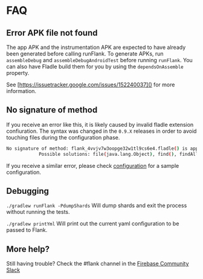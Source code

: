 # FAQ

## Error APK file not found
The app APK and the instrumentation APK are expected to have already been generated before calling runFlank. To generate APKs, run `assembleDebug` and `assembleDebugAndroidTest` before running `runFlank`. 
You can also have Fladle build them for you by using the `dependsOnAssemble` property.


See [https://issuetracker.google.com/issues/152240037]() for more information.


## No signature of method
If you receive an error like this, it is likely caused by invalid fladle extension confiuration.
The syntax was changed in the `0.9.X` releases in order to avoid touching files during the configuration phase.
```bash
No signature of method: flank_4vvjv7w3oopge32w1tl9cs6e4.fladle() is applicable for argument types: (flank_4vvjv7w3oopge32w1tl9cs6e4$_run_closure1) values: [flank_4vvjv7w3oopge32w1tl9cs6e4$_run_closure1@649a2315]
			Possible solutions: file(java.lang.Object), find(), findAll(), file(java.lang.Object, org.gradle.api.PathValidation), files([Ljava.lang.Object;), findAll(groovy.lang.Closure)
```

If you receive a similar error, please check [configuration](../configuration#sample-configuration) for a sample configuration.

## Debugging
`./gradlew runFlank -PdumpShards` Will dump shards and exit the process without running the tests.

`./gradlew printYml` Will print out the current yaml configuration to be passed to Flank.


## More help?
Still having trouble? Check the #flank channel in the [Firebase Community Slack](https://firebase.community/)
